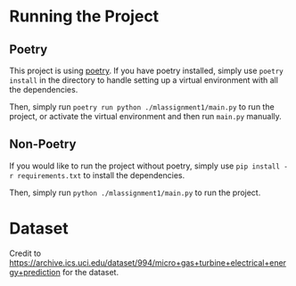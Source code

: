 # Running the Project

## Poetry

This project is using [poetry](https://python-poetry.org/). If you have poetry installed, simply use `poetry install` in the directory to handle setting up a virtual environment with all the dependencies.

Then, simply run `poetry run python ./mlassignment1/main.py` to run the project, or activate the virtual environment and then run `main.py` manually.

## Non-Poetry

If you would like to run the project without poetry, simply use `pip install -r requirements.txt` to install the dependencies.

Then, simply run `python ./mlassignment1/main.py` to run the project.

# Dataset

Credit to https://archive.ics.uci.edu/dataset/994/micro+gas+turbine+electrical+energy+prediction for the dataset.